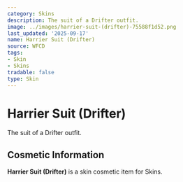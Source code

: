 ```yaml
---
category: Skins
description: The suit of a Drifter outfit.
image: ../images/harrier-suit-(drifter)-75588f1d52.png
last_updated: '2025-09-17'
name: Harrier Suit (Drifter)
source: WFCD
tags:
- Skin
- Skins
tradable: false
type: Skin
---
```


# Harrier Suit (Drifter)

The suit of a Drifter outfit.

## Cosmetic Information

**Harrier Suit (Drifter)** is a skin cosmetic item for Skins.

